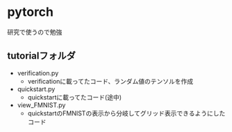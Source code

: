 # pytorch
研究で使うので勉強

## tutorialフォルダ
* verification.py
  - verificationに載ってたコード、ランダム値のテンソルを作成
* quickstart.py
  - quickstartに載ってたコード(途中)
* view_FMNIST.py
  - quickstartのFMNISTの表示から分岐してグリッド表示できるようにしたコード
